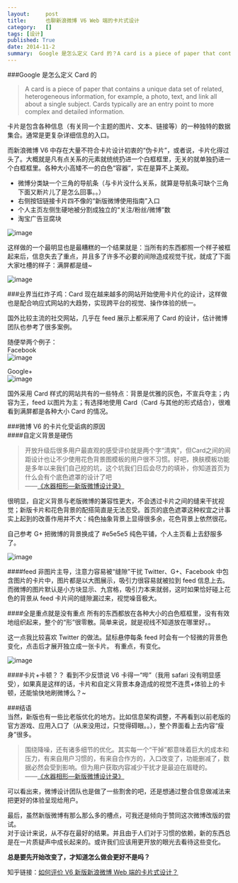 ```yaml
---
layout:     post
title:      也聊新浪微博 V6 Web 端的卡片式设计
category:   []
tags: [设计]
published: True
date: 2014-11-2
summary:  Google 是怎么定义 Card 的？A card is a piece of paper that contains a unique data set of related, heterogeneous information, for example, a photo, text, and link all about a single subject...
--- 
```


###Google 是怎么定义 Card 的
>A card is a piece of paper that contains a unique data set of related, heterogeneous information, for example, a photo, text, and link all about a single subject. Cards typically are an entry point to more complex and detailed information.

卡片是包含各种信息（有关同一个主题的图片、文本、链接等）的一种独特的数据集合。通常是更复杂详细信息的入口。   
 
而新浪微博 V6 中存在大量不符合卡片设计初衷的“伪卡片”，或者说，卡片化得过头了。大概就是凡有点关系的元素就统统扔进一个白框框里，无关的就单独扔进一个白框框里。各种大小高矮不一的白色“容器”，实在是算不上美观。  
  
* 微博分类缺一个三角的导航条（与卡片没什么关系，就算是导航条可缺个三角下面又断片儿了是怎么回事。。）  
* 右侧按钮链接卡片四不像的“新版微博使用指南”入口  
* 个人主页左侧生硬地被分割成独立的“关注/粉丝/微博”数  
* 淘宝广告豆腐块
  
![image](http://i2.tietuku.com/92a56eaaf5daa092.jpg)  

这样做的一个最明显也是最糟糕的一个结果就是：当所有的东西都照一个样子被框起来后，信息失去了重点，并且多了许多不必要的间隙造成视觉干扰，就成了下面大家吐槽的样子：满屏都是缝~

![image](http://i2.tietuku.com/ca14b1c30fb9ac6b.png)  

###业界当红炸子鸡：Card
现在越来越多的网站开始使用卡片化的设计，这样做也是配合响应式网站的大趋势，实现跨平台的视觉、操作体验的统一。    

国外比较主流的社交网站，几乎在 feed 展示上都采用了 Card 的设计，估计微博团队也参考了很多案例。  

随便举两个例子：    
Facebook  
![image](http://i2.tietuku.com/86c6afa1c438959f.png)  
  
Google+  
![image](http://i2.tietuku.com/04783f7457ff4695.png)  

  
国外采用 Card 样式的网站共有的一些特点：背景是优雅的灰色，不宣兵夺主；内容为王，feed 以图片为主；有选择地使用 Card（Card 与其他的形式结合），很难看到满屏都是各种大小 Card 的情况。  

###微博 V6 的卡片化受诟病的原因  
####自定义背景是硬伤
>开放升级后很多用户最直观的感受评价就是两个字“清爽”，但Card之间的间距设计也让不少使用花色背景图模板的用户很不习惯。好吧，换肤模板功能是多年以来我们自己挖的坑，这个坑我们日后会尽力的填补，你知道首页为什么会有个底色遮罩的设计了吧  
——[《水器相形—新版微博设计录》](http://weibo.com/p/1001603771091800720344)  
  
很明显，自定义背景与老版微博的兼容性更大，不会透过卡片之间的缝来干扰视觉；新版卡片和花色背景的配搭简直是无法忍受。首页的底色遮罩这种权宜之计事实上起到的改善作用并不大：纯色抽象背景上显得很多余，花色背景上依然很花。 
  
自己参考 G+ 把微博的背景换成了 #e5e5e5 纯色平铺，个人主页看上去舒服多了。  
  
![image](http://i2.tietuku.com/b92c82aad988bc78.png)  
  
####feed 非图片主导，注意力容易被“缝隙”干扰
Twitter、G+、Facebook 中包含图片的卡片中，图片都是以大图展示，吸引力很容易就被拉到 feed 信息上去。而微博的图片默认是小方块显示、九宫格，吸引力本来就弱，这时如果恰好碰上花色的背景从 feed 卡片间的缝隙漏过来，视觉噪音极大。  
  
####全是重点就是没有重点
所有的东西都放在各种大小的白色框框里，没有有效地组织起来，整个的“形”很零散。简单来说，就是视线不知道放在哪里好。。  
  
这一点我比较喜欢 Twitter 的做法。鼠标悬停每条 feed 时会有一个轻微的背景色变化，点击后才展开独立成一张卡片。 有重点，有变化。  
  
![image](http://i2.tietuku.com/2d76c33dd684749e.jpg)  
  
####卡片+卡顿？？
看到不少反馈说 V6 卡得一“哔”（我用 safari 没有明显感受），如果真是这样的话，卡片和自定义背景本身造成的视觉不连贯+体验上的卡顿，还能愉快地刷微博么？~  
  
###结语  
当然，新版也有一些比老版优化的地方。比如信息架构调整，不再看到以前老版的官方游戏、应用入口了（从来没用过，只觉得碍眼。。），整个界面看上去内容“瘦身”很多。  

>围绕降噪，还有诸多细节的优化。其实每一个“干掉”都意味着巨大的成本和压力，有来自用户习惯的，有来自合作方的，入口改变了，功能删减了，数据必然会受到影响。但为用户获取内容减少干扰才是最迫在眉睫的。  
——[《水器相形—新版微博设计录》](http://weibo.com/p/1001603771091800720344) 
  
可以看出来，微博设计团队也是做了一些割舍的吧，还是想通过整合信息做减法来把更好的体验呈现给用户。

最后，虽然新版微博有那么那么多的槽点，可我还是倾向于赞同这次微博改版的尝试。  
对于设计来说，从不存在最好的结果。并且由于人们对于习惯的依赖，新的东西总是在一片质疑声中成长起来的。或许我们应该用更开放的眼光去看待这些变化。
  
**总是要先开始改变了，才知道怎么做会更好不是吗？**  

  
  
知乎链接：[如何评价 V6 新版新浪微博 Web 端的卡片式设计？](http://www.zhihu.com/question/26013430/answer/32818188?group_id=512900939510726656#comment-62771948)